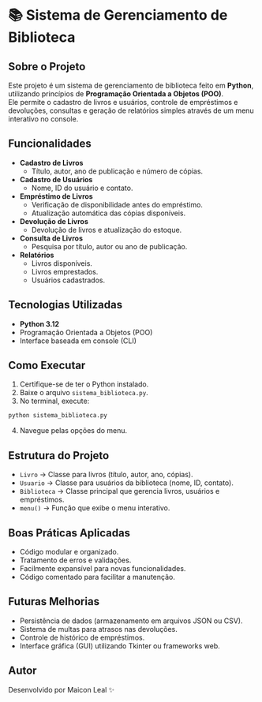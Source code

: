 # 📚 Sistema de Gerenciamento de Biblioteca

## Sobre o Projeto

Este projeto é um sistema de gerenciamento de biblioteca feito em **Python**, utilizando princípios de **Programação Orientada a Objetos (POO)**.  
Ele permite o cadastro de livros e usuários, controle de empréstimos e devoluções, consultas e geração de relatórios simples através de um menu interativo no console.

## Funcionalidades

- **Cadastro de Livros**
  - Título, autor, ano de publicação e número de cópias.
- **Cadastro de Usuários**
  - Nome, ID do usuário e contato.
- **Empréstimo de Livros**
  - Verificação de disponibilidade antes do empréstimo.
  - Atualização automática das cópias disponíveis.
- **Devolução de Livros**
  - Devolução de livros e atualização do estoque.
- **Consulta de Livros**
  - Pesquisa por título, autor ou ano de publicação.
- **Relatórios**
  - Livros disponíveis.
  - Livros emprestados.
  - Usuários cadastrados.

## Tecnologias Utilizadas

- **Python 3.12**
- Programação Orientada a Objetos (POO)
- Interface baseada em console (CLI)

## Como Executar

1. Certifique-se de ter o Python instalado.
2. Baixe o arquivo `sistema_biblioteca.py`.
3. No terminal, execute:

```bash
python sistema_biblioteca.py
```

4. Navegue pelas opções do menu.

## Estrutura do Projeto

- `Livro` → Classe para livros (título, autor, ano, cópias).
- `Usuario` → Classe para usuários da biblioteca (nome, ID, contato).
- `Biblioteca` → Classe principal que gerencia livros, usuários e empréstimos.
- `menu()` → Função que exibe o menu interativo.

## Boas Práticas Aplicadas

- Código modular e organizado.
- Tratamento de erros e validações.
- Facilmente expansível para novas funcionalidades.
- Código comentado para facilitar a manutenção.

## Futuras Melhorias

- Persistência de dados (armazenamento em arquivos JSON ou CSV).
- Sistema de multas para atrasos nas devoluções.
- Controle de histórico de empréstimos.
- Interface gráfica (GUI) utilizando Tkinter ou frameworks web.

## Autor

Desenvolvido por Maicon Leal ✨
